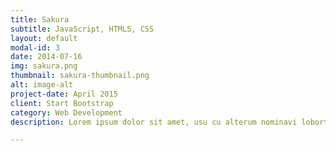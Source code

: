 ```yaml
---
title: Sakura
subtitle: JavaScript, HTML5, CSS
layout: default
modal-id: 3
date: 2014-07-16
img: sakura.png
thumbnail: sakura-thumbnail.png
alt: image-alt
project-date: April 2015
client: Start Bootstrap
category: Web Development
description: Lorem ipsum dolor sit amet, usu cu alterum nominavi lobortis. At duo novum diceret. Tantas apeirian vix et, usu sanctus postulant inciderint ut, populo diceret necessitatibus in vim. Cu eum dicam feugiat noluisse.

---
```

